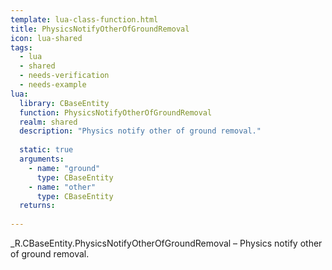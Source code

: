 ```yaml
---
template: lua-class-function.html
title: PhysicsNotifyOtherOfGroundRemoval
icon: lua-shared
tags:
  - lua
  - shared
  - needs-verification
  - needs-example
lua:
  library: CBaseEntity
  function: PhysicsNotifyOtherOfGroundRemoval
  realm: shared
  description: "Physics notify other of ground removal."
  
  static: true
  arguments:
    - name: "ground"
      type: CBaseEntity
    - name: "other"
      type: CBaseEntity
  returns:
    
---
```


<div class="lua__search__keywords">
_R.CBaseEntity.PhysicsNotifyOtherOfGroundRemoval &#x2013; Physics notify other of ground removal.
</div>
